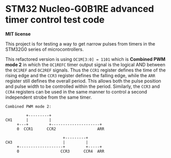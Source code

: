 # STM32 Nucleo-G0B1RE advanced timer control test code

**MIT license**

This project is for testing a way to get narrow pulses from timers in the STM32G0 series of microcontrollers.

This refactored version is using `OC1M[3:0] = 1101` which is **Combined PWM mode 2** in which the `OC1REFC`
timer output signal is the logical AND between the `OC1REF` and `OC2REF` signals. Thus the `CCR1` register
defines the time of the rising edge and the `CCR3` register defines the falling edge, while the `ARR` 
register still defines the overall period. This allows both the pulse position and pulse width to be 
controlled within the period. Similarly, the `CCR3` and `CCR4` registers can be used in the same manner
to control a second independent strobe from the same timer.

```
Combined PWM mode 2:

         +---------+
CH1      |         |
     +---+         +---------------------+
     0  CCR1      CCR2                  ARR

                         +---------+
CH3                      |         |
     +-------------------+         +-----+
     0                  CCR3      CCR4  ARR
```
